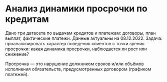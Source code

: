 # Анализ динамики просрочки по кредитам

Дано три датасета по выдачам кредитов и платежам: договоры, план выплат, фактические платежи. Данные актуальны на 08.12.2022. Задача: проанализировать характер поведения клиентов с точки зрения просрочки: какая динамика просрочки, наблюдается ли рост или снижение?

Просрочка — это нарушение должником сроков и/или объёмов исполнения обязательств, предусмотренных договором (графиком платежей).
